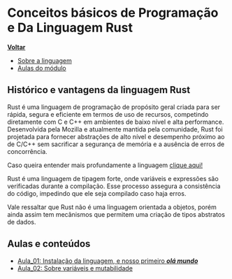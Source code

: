 # Conceitos básicos de Programação e Da Linguagem Rust

**[Voltar](./../readme.md)**

- [Sobre a linguagem](#histórico-e-vantagens-da-linguagem-rust)
- [Aulas do módulo](#aulas-e-conteúdos)

## Histórico e vantagens da linguagem Rust

Rust é uma linguagem de programação de propósito geral criada para ser rápida, segura e eficiente em termos de uso de recursos, competindo diretamente com C e C++ em ambientes de baixo nível e alta performance. Desenvolvida pela Mozilla e atualmente mantida pela comunidade, Rust foi projetada para fornecer abstrações de alto nível e desempenho próximo ao de C/C++ sem sacrificar a segurança de memória e a ausência de erros de concorrência.

Caso queira entender mais profundamente a linguagem [clique aqui!](./aboutLanguage.md)

Rust é uma linguagem de tipagem forte, onde variáveis e expressões são verificadas durante a compilação. Esse processo assegura a consistência do código, impedindo que ele seja compilado caso haja erros.

Vale ressaltar que Rust não é uma linguagem orientada a objetos, porém ainda assim tem mecânismos que permitem uma criação de tipos abstratos de dados.

## Aulas e conteúdos

- [Aula_01: Instalação da linguagem, e nosso primeiro **_olá mundo_**](./Aula_01/readme.md)
- [Aula_02: Sobre variáveis e mutabilidade](./Aula_02/readme.md)